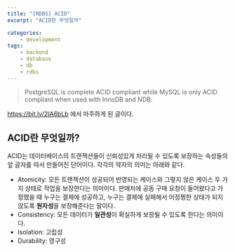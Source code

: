 ```yaml
---
title: "[RDBS] ACID"
excerpt: "ACID란 무엇일까"

categories:
    - development
tags:
    - backend
    - database
    - db
    - rdbs
---
```

> PostgreSQL is complete ACID compliant while MySQL is only ACID compliant when used with InnoDB and NDB.

https://bit.ly/2IA6bLb 에서 마주하게 된 글이다.

## ACID란 무엇일까?
ACID는 데이터베이스의 트랜잭션들이 신뢰성있게 처리될 수 있도록 보장하는 속성들의 앞 글자를 따서 만들어진 단어이다.
각각의 약자의 의미는 아래와 같다.
- Atomicity: 모든 트랜잭션이 성공되어 반영되는 케이스와 그렇지 않은 케이스 두 가지 상태로 작업을 보장한다는 의미이다. 판매처에 공동 구매 요청이 들어왔다고 가정했을 때 누구는 결제에 성공하고, 누구는 결제에 실패해서 어정쩡한 상태가 되지 않도록 **원자성**을 보장해준다는 말이다.
- Consistency: 모든 데이터가 **일관성**이 확실하게 보장될 수 있도록 한다는 의미이다. 
- Isolation: 고립성
- Durability: 영구성

